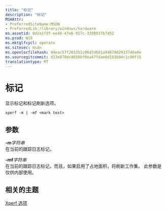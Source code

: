 ```yaml
---
title: "标记"
description: "标记"
MSHAttr:
- PreferredSiteName:MSDN
- PreferredLib:/library/windows/hardware
ms.assetid: 0d2a1fdf-ee48-47e6-917c-3398937b7452
ms.prod: W10
ms.mktglfcycl: operate
ms.sitesec: msdn
ms.openlocfilehash: 9deac57f203351c06d7d601a9407882933740a8e
ms.sourcegitcommit: d33e870dc4850bf0ea47fdae0d163b04c1c90f15
translationtype: MT
---
```

# <a name="mark"></a>标记


显示标记和标记刷新选项。

``` syntax
xperf -m | -mf <mark text>
```

## <a name="parameters"></a>参数


<a href="" id="-mstring"></a>**-m***字符串*  
在当前的跟踪日志标记。

<a href="" id="-mfstring"></a>**-mf***字符串*  
在当前的跟踪日志标记，而且，如果启用了占地面积，将刷新工作集。 此参数是仅供内部使用。

## <a name="related-topics"></a>相关的主题


[Xperf 选项](xperf-options.md)

 

 







